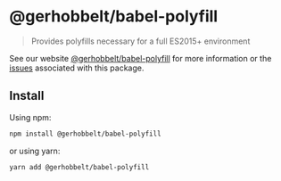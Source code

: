 # @gerhobbelt/babel-polyfill

> Provides polyfills necessary for a full ES2015+ environment

See our website [@gerhobbelt/babel-polyfill](https://babeljs.io/docs/en/next/babel-polyfill.html) for more information or the [issues](https://github.com/babel/babel/issues?utf8=%E2%9C%93&q=is%3Aissue+label%3A%22pkg%3A%20polyfill%22+is%3Aopen) associated with this package.

## Install

Using npm:

```sh
npm install @gerhobbelt/babel-polyfill
```

or using yarn:

```sh
yarn add @gerhobbelt/babel-polyfill
```
